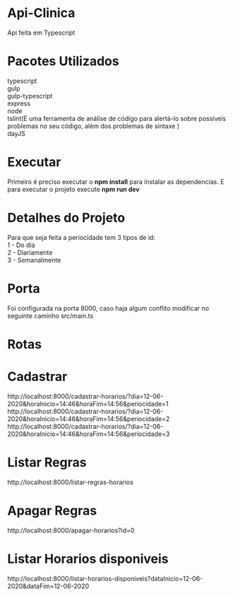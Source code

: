 # Api-Clinica
Api feita em Typescript

# Pacotes Utilizados
typescript</br>
gulp</br>
gulp-typescript</br>
express</br>
node</br>
tslint(É uma ferramenta de análise de código para alertá-lo sobre possíveis problemas no seu código, além dos problemas de sintaxe )</br>
dayJS</br>

# Executar 
Primeiro é preciso executar o <strong>npm install</strong> para instalar as dependencias. E para executar o projeto execute 
<strong>npm run dev</strong>

# Detalhes do Projeto
Para que seja feita a periocidade tem 3 tipos de id:</br>
1 - Do dia</br>
2 - Diariamente</br>
3 - Semanalmente</br>

# Porta
Foi configurada na porta 8000, caso haja algum conflito modificar no seguinte caminho src/main.ts

# Rotas
# Cadastrar
http://localhost:8000/cadastrar-horarios/?dia=12-06-2020&horaInicio=14:46&horaFim=14:56&periocidade=1
http://localhost:8000/cadastrar-horarios/?dia=12-06-2020&horaInicio=14:46&horaFim=14:56&periocidade=2
http://localhost:8000/cadastrar-horarios/?dia=12-06-2020&horaInicio=14:46&horaFim=14:56&periocidade=3
# Listar Regras
http://localhost:8000/listar-regras-horarios
# Apagar Regras
http://localhost:8000/apagar-horarios?id=0
# Listar Horarios disponiveis
http://localhost:8000/listar-horarios-disponiveis?dataInicio=12-06-2020&dataFim=12-06-2020
